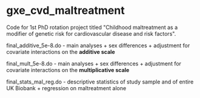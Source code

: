 # gxe_cvd_maltreatment
Code for 1st PhD rotation project titled "Childhood maltreatment as a modifier of genetic risk for cardiovascular disease and risk factors". 

final_additive_5e-8.do - main analyses + sex differences + adjustment for covariate interactions on the **additive scale**

final_mult_5e-8.do - main analyses + sex differences + adjustment for covariate interactions on the **multiplicative scale**

final_stats_mal_reg.do - descriptive statistics of study sample and of entire UK Biobank + regression on maltreatment alone 
